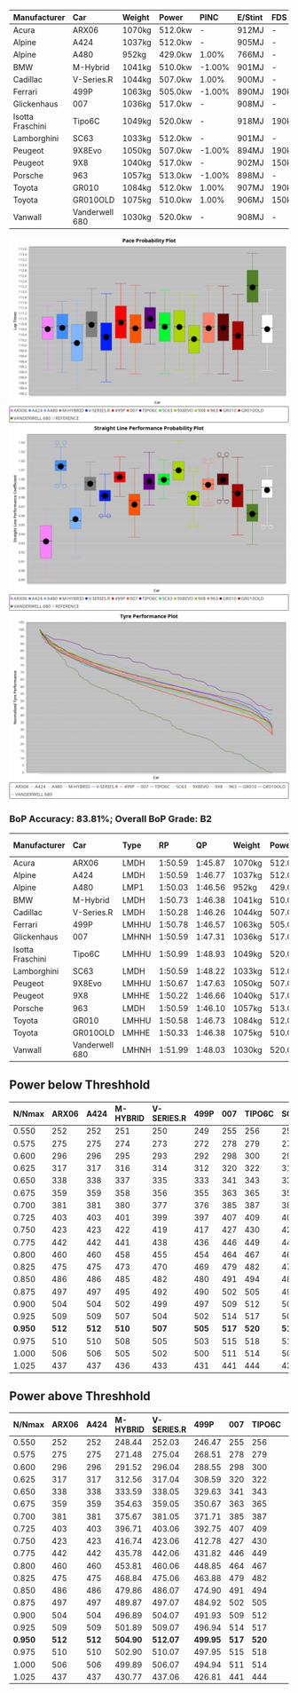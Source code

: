 | Manufacturer     | Car            | Weight | Power   | PINC    | E/Stint | FDS     |
|:-|:-|:-|:-|:-|:-|:-|
| Acura            | ARX06          | 1070kg | 512.0kw |    -    | 912MJ   |    -    |
| Alpine           | A424           | 1037kg | 512.0kw |    -    | 905MJ   |    -    |
| Alpine           | A480           | 952kg  | 429.0kw | 1.00%   | 766MJ   |    -    |
| BMW              | M-Hybrid       | 1041kg | 510.0kw | -1.00%  | 901MJ   |    -    |
| Cadillac         | V-Series.R     | 1044kg | 507.0kw | 1.00%   | 900MJ   |    -    |
| Ferrari          | 499P           | 1063kg | 505.0kw | -1.00%  | 890MJ   | 190kph  |
| Glickenhaus      | 007            | 1036kg | 517.0kw |    -    | 908MJ   |    -    |
| Isotta Fraschini | Tipo6C         | 1049kg | 520.0kw |    -    | 918MJ   | 190kph  |
| Lamborghini      | SC63           | 1033kg | 512.0kw |    -    | 901MJ   |    -    |
| Peugeot          | 9X8Evo         | 1050kg | 507.0kw | -1.00%  | 894MJ   | 190kph  |
| Peugeot          | 9X8            | 1040kg | 517.0kw |    -    | 902MJ   | 150kph  |
| Porsche          | 963            | 1057kg | 513.0kw | -1.00%  | 898MJ   |    -    |
| Toyota           | GR010          | 1084kg | 512.0kw | 1.00%   | 907MJ   | 190kph  |
| Toyota           | GR010OLD       | 1075kg | 510.0kw | 1.00%   | 906MJ   | 150kph  |
| Vanwall          | Vanderwell 680 | 1030kg | 520.0kw |    -    | 908MJ   |    -    |

![PACECHART](./IMG/ACOMETHOD.png)
![STRAIGHTLINEPERFORMANCECHART](./IMG/ACOMETHOD_sp.png)
![TYREPERFORMANCECHART](./IMG/ACOMETHOD_tw.png)

### BoP Accuracy: 83.81%; Overall BoP Grade: B2
| Manufacturer     | Car            | Type  | RP      | QP      | Weight | Power¹  | Threshhold | PINC    | Power²   | E/Stint | AVG Vmax  | FDS     | RDLC | L/Stint | BOP-Grade | Model Accuracy | Model Points | Match%  | SimDiff |
|:-|:-|:-|:-|:-|:-|:-|:-|:-|:-|:-|:-|:-|:-|:-|:-|:-|:-|:-|:-|
| Acura            | ARX06          | LMDH  | 1:50.59 | 1:45.87 | 1070kg | 512.0kw | 210.0kph   |    -    | 512.00kw |  912MJ  | 279.82kph |    -    | 1.00 | 33      | +D1       | 100.00%        | 995          | 69.18%  | #       |
| Alpine           | A424           | LMDH  | 1:50.59 | 1:46.77 | 1037kg | 512.0kw | 210.0kph   |    -    | 512.00kw |  905MJ  | 293.53kph |    -    | 1.02 | 33      | -B1       | 100.00%        | 635          | 88.61%  | #       |
| Alpine           | A480           | LMP1  | 1:50.03 | 1:46.56 |  952kg | 429.0kw | 210.0kph   | 1.00%   | 433.30kw |  766MJ  | 282.37kph |    -    | 0.97 | 31      | -C1       | 98.32%         | 818          | 76.24%  | #       |
| BMW              | M-Hybrid       | LMDH  | 1:50.73 | 1:46.38 | 1041kg | 510.0kw | 210.0kph   | -1.00%  | 504.90kw |  901MJ  | 289.95kph |    -    | 1.01 | 33      | ~A1       | 100.00%        | 1696         | 100.00% | #       |
| Cadillac         | V-Series.R     | LMDH  | 1:50.28 | 1:46.26 | 1044kg | 507.0kw | 210.0kph   | 1.00%   | 512.10kw |  900MJ  | 287.97kph |    -    | 1.02 | 33      | -B1       | 98.34%         | 1841         | 88.73%  | #       |
| Ferrari          | 499P           | LMHHU | 1:50.78 | 1:46.57 | 1063kg | 505.0kw | 210.0kph   | -1.00%  | 500.00kw |  890MJ  | 289.40kph | 190kph  | 1.03 | 33      | +A2       | 100.00%        | 1773         | 93.71%  | #       |
| Glickenhaus      | 007            | LMHNH | 1:50.59 | 1:47.31 | 1036kg | 517.0kw | 210.0kph   |    -    | 517.00kw |  908MJ  | 288.00kph |    -    | 0.96 | 33      | ~A1       | 98.48%         | 1488         | 100.00% | #       |
| Isotta Fraschini | Tipo6C         | LMHHU | 1:50.99 | 1:48.93 | 1049kg | 520.0kw | 210.0kph   |    -    | 520.00kw |  918MJ  | 291.44kph | 190kph  | 1.05 | 33      | +Ω1       | 100.00%        | 66           | 40.61%  | #       |
| Lamborghini      | SC63           | LMDH  | 1:50.59 | 1:48.22 | 1033kg | 512.0kw | 210.0kph   |    -    | 512.00kw |  901MJ  | 291.67kph |    -    | 1.04 | 33      | ~A1       | 100.00%        | 504          | 98.82%  | #       |
| Peugeot          | 9X8Evo         | LMHHU | 1:50.67 | 1:47.63 | 1050kg | 507.0kw | 210.0kph   | -1.00%  | 501.90kw |  894MJ  | 291.35kph | 190kph  | 1.00 | 33      | +C1       | 100.00%        | 249          | 76.55%  | #       |
| Peugeot          | 9X8            | LMHHE | 1:50.22 | 1:46.66 | 1040kg | 517.0kw | 210.0kph   |    -    | 517.00kw |  902MJ  | 288.57kph | 150kph  | 1.02 | 33      | -B2       | 100.00%        | 1199         | 84.98%  | #       |
| Porsche          | 963            | LMDH  | 1:50.59 | 1:46.10 | 1057kg | 513.0kw | 210.0kph   | -1.00%  | 507.90kw |  898MJ  | 289.27kph |    -    | 1.00 | 33      | ~A1       | 99.96%         | 4880         | 100.00% | #       |
| Toyota           | GR010          | LMHHU | 1:50.58 | 1:46.73 | 1084kg | 512.0kw | 210.0kph   | 1.00%   | 517.10kw |  907MJ  | 289.29kph | 190kph  | 1.00 | 33      | ~A1       | 99.96%         | 2429         | 100.00% | #       |
| Toyota           | GR010OLD       | LMHHE | 1:50.33 | 1:46.38 | 1075kg | 510.0kw | 210.0kph   | 1.00%   | 515.10kw |  906MJ  | 287.49kph | 150kph  | 1.01 | 33      | -B1       | 100.00%        | 1183         | 88.45%  | #       |
| Vanwall          | Vanderwell 680 | LMHNH | 1:51.99 | 1:48.03 | 1030kg | 520.0kw | 210.0kph   |    -    | 520.00kw |  908MJ  | 287.06kph |    -    | 1.01 | 33      | +E2       | 98.84%         | 170          | 51.31%  | #       |

## Power below Threshhold
| N/Nmax    | ARX06   | A424    | M-HYBRID | V-SERIES.R | 499P    | 007     | TIPO6C  | SC63    | 9X8EVO  | 9X8     | 963     | GR010   | GR010OLD | VANDERWELL 680 | ​     | RPM      | A480       |
|:-|:-|:-|:-|:-|:-|:-|:-|:-|:-|:-|:-|:-|:-|:-|:-|:-|:-|
|  0.550    |  252    |  252    |  251     |  250       |  249    |  255    |  256    |  252    |  250    |  255    |  253    |  252    |  251     |  256           |  ​    |   --     |  0.00      |
|  0.575    |  275    |  275    |  274     |  273       |  272    |  278    |  279    |  275    |  273    |  278    |  276    |  275    |  274     |  279           |  ​    |   --     |  0.00      |
|  0.600    |  296    |  296    |  295     |  293       |  292    |  298    |  300    |  296    |  293    |  298    |  296    |  296    |  295     |  300           |  ​    |   --     |  0.00      |
|  0.625    |  317    |  317    |  316     |  314       |  312    |  320    |  322    |  317    |  314    |  320    |  317    |  317    |  316     |  322           |  ​    |   --     |  0.00      |
|  0.650    |  338    |  338    |  337     |  335       |  333    |  341    |  343    |  338    |  335    |  341    |  338    |  338    |  337     |  343           |  ​    |   --     |  0.00      |
|  0.675    |  359    |  359    |  358     |  356       |  355    |  363    |  365    |  359    |  356    |  363    |  360    |  359    |  358     |  365           |  ​    |   --     |  0.00      |
|  0.700    |  381    |  381    |  380     |  377       |  376    |  385    |  387    |  381    |  377    |  385    |  382    |  381    |  380     |  387           |  ​    |   --     |  0.00      |
|  0.725    |  403    |  403    |  401     |  399       |  397    |  407    |  409    |  403    |  399    |  407    |  403    |  403    |  401     |  409           |  ​    |   --     |  0.00      |
|  0.750    |  423    |  423    |  422     |  419       |  417    |  427    |  430    |  423    |  419    |  427    |  424    |  423    |  422     |  430           |  ​    |   --     |  0.00      |
|  0.775    |  442    |  442    |  441     |  438       |  436    |  446    |  449    |  442    |  438    |  446    |  443    |  442    |  441     |  449           |  ​    |  5000    |  253.57    |
|  0.800    |  460    |  460    |  458     |  455       |  454    |  464    |  467    |  460    |  455    |  464    |  461    |  460    |  458     |  467           |  ​    |  5500    |  299.68    |
|  0.825    |  475    |  475    |  473     |  470       |  469    |  479    |  482    |  475    |  470    |  479    |  476    |  475    |  473     |  482           |  ​    |  6000    |  334.76    |
|  0.850    |  486    |  486    |  485     |  482       |  480    |  491    |  494    |  486    |  482    |  491    |  487    |  486    |  485     |  494           |  ​    |  6500    |  377.85    |
|  0.875    |  497    |  497    |  495     |  492       |  490    |  502    |  505    |  497    |  492    |  502    |  498    |  497    |  495     |  505           |  ​    |  7000    |  421.95    |
|  0.900    |  504    |  504    |  502     |  499       |  497    |  509    |  512    |  504    |  499    |  509    |  505    |  504    |  502     |  512           |  ​    |  7500    |  432.98    |
|  0.925    |  509    |  509    |  507     |  504       |  502    |  514    |  517    |  509    |  504    |  514    |  510    |  509    |  507     |  517           |  ​    |  8000    |  428.97    |
| **0.950** | **512** | **512** | **510**  | **507**    | **505** | **517** | **520** | **512** | **507** | **517** | **513** | **512** | **510**  | **520**        | **​** | **8500** | **431.98** |
|  0.975    |  510    |  510    |  508     |  505       |  503    |  515    |  518    |  510    |  505    |  515    |  511    |  510    |  508     |  518           |  ​    |  9000    |  215.49    |
|  1.000    |  506    |  506    |  505     |  502       |  500    |  511    |  514    |  506    |  502    |  511    |  507    |  506    |  505     |  514           |  ​    |   --     |  0.00      |
|  1.025    |  437    |  437    |  436     |  433       |  431    |  441    |  444    |  437    |  433    |  441    |  438    |  437    |  436     |  444           |  ​    |   --     |  0.00      |

## Power above Threshhold
| N/Nmax    | ARX06   | A424    | M-HYBRID   | V-SERIES.R | 499P       | 007     | TIPO6C  | SC63    | 9X8EVO     | 9X8     | 963        | GR010      | GR010OLD   | VANDERWELL 680 | ​     | RPM      | A480       |
|:-|:-|:-|:-|:-|:-|:-|:-|:-|:-|:-|:-|:-|:-|:-|:-|:-|:-|
|  0.550    |  252    |  252    |  248.44    |  252.03    |  246.47    |  255    |  256    |  252    |  247.46    |  255    |  250.43    |  255.06    |  254.05    |  256           |  ​    |   --     |  0.00      |
|  0.575    |  275    |  275    |  271.48    |  275.04    |  268.51    |  278    |  279    |  275    |  270.50    |  278    |  273.47    |  278.06    |  277.05    |  279           |  ​    |   --     |  0.00      |
|  0.600    |  296    |  296    |  291.52    |  296.04    |  288.55    |  298    |  300    |  296    |  290.54    |  298    |  293.50    |  298.07    |  297.06    |  300           |  ​    |   --     |  0.00      |
|  0.625    |  317    |  317    |  312.56    |  317.04    |  308.59    |  320    |  322    |  317    |  310.58    |  320    |  314.54    |  320.07    |  319.06    |  322           |  ​    |   --     |  0.00      |
|  0.650    |  338    |  338    |  333.59    |  338.05    |  329.63    |  341    |  343    |  338    |  331.61    |  341    |  335.57    |  341.08    |  340.07    |  343           |  ​    |   --     |  0.00      |
|  0.675    |  359    |  359    |  354.63    |  359.05    |  350.67    |  363    |  365    |  359    |  352.65    |  363    |  356.61    |  363.08    |  362.07    |  365           |  ​    |   --     |  0.00      |
|  0.700    |  381    |  381    |  375.67    |  381.05    |  371.71    |  385    |  387    |  381    |  373.69    |  385    |  377.65    |  385.09    |  383.07    |  387           |  ​    |   --     |  0.00      |
|  0.725    |  403    |  403    |  396.71    |  403.06    |  392.75    |  407    |  409    |  403    |  394.73    |  407    |  399.68    |  407.09    |  405.08    |  409           |  ​    |   --     |  0.00      |
|  0.750    |  423    |  423    |  416.74    |  423.06    |  412.78    |  427    |  430    |  423    |  414.77    |  427    |  419.72    |  427.10    |  426.08    |  430           |  ​    |   --     |  0.00      |
|  0.775    |  442    |  442    |  435.78    |  442.06    |  431.82    |  446    |  449    |  442    |  433.80    |  446    |  438.75    |  446.10    |  445.09    |  449           |  ​    |  5000    |  253.57    |
|  0.800    |  460    |  460    |  453.81    |  460.06    |  448.85    |  464    |  467    |  460    |  450.84    |  464    |  455.78    |  464.11    |  463.09    |  467           |  ​    |  5500    |  299.68    |
|  0.825    |  475    |  475    |  468.84    |  475.06    |  463.88    |  479    |  482    |  475    |  465.86    |  479    |  470.81    |  479.11    |  478.09    |  482           |  ​    |  6000    |  334.76    |
|  0.850    |  486    |  486    |  479.86    |  486.07    |  474.90    |  491    |  494    |  486    |  476.88    |  491    |  482.83    |  491.11    |  489.09    |  494           |  ​    |  6500    |  377.85    |
|  0.875    |  497    |  497    |  489.87    |  497.07    |  484.92    |  502    |  505    |  497    |  486.90    |  502    |  492.84    |  502.12    |  500.10    |  505           |  ​    |  7000    |  421.95    |
|  0.900    |  504    |  504    |  496.89    |  504.07    |  491.93    |  509    |  512    |  504    |  493.92    |  509    |  499.86    |  509.12    |  507.10    |  512           |  ​    |  7500    |  432.98    |
|  0.925    |  509    |  509    |  501.89    |  509.07    |  496.94    |  514    |  517    |  509    |  498.92    |  514    |  504.86    |  514.12    |  512.10    |  517           |  ​    |  8000    |  428.97    |
| **0.950** | **512** | **512** | **504.90** | **512.07** | **499.95** | **517** | **520** | **512** | **501.93** | **517** | **507.87** | **517.12** | **515.10** | **520**        | **​** | **8500** | **431.98** |
|  0.975    |  510    |  510    |  502.90    |  510.07    |  497.95    |  515    |  518    |  510    |  499.93    |  515    |  505.87    |  515.12    |  513.10    |  518           |  ​    |  9000    |  215.49    |
|  1.000    |  506    |  506    |  499.89    |  506.07    |  494.94    |  511    |  514    |  506    |  496.92    |  511    |  502.86    |  511.12    |  509.10    |  514           |  ​    |   --     |  0.00      |
|  1.025    |  437    |  437    |  430.77    |  437.06    |  426.81    |  441    |  444    |  437    |  428.79    |  441    |  433.74    |  441.10    |  440.09    |  444           |  ​    |   --     |  0.00      |
